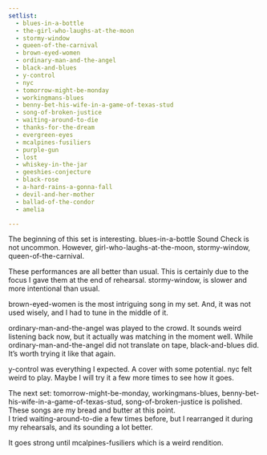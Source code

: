 ```yaml
---
setlist:
  - blues-in-a-bottle
  - the-girl-who-laughs-at-the-moon
  - stormy-window
  - queen-of-the-carnival
  - brown-eyed-women
  - ordinary-man-and-the-angel
  - black-and-blues
  - y-control
  - nyc
  - tomorrow-might-be-monday
  - workingmans-blues
  - benny-bet-his-wife-in-a-game-of-texas-stud
  - song-of-broken-justice
  - waiting-around-to-die
  - thanks-for-the-dream
  - evergreen-eyes
  - mcalpines-fusiliers
  - purple-gun
  - lost
  - whiskey-in-the-jar
  - geeshies-conjecture
  - black-rose
  - a-hard-rains-a-gonna-fall
  - devil-and-her-mother
  - ballad-of-the-condor
  - amelia

---
```


The beginning of this set is interesting.  blues-in-a-bottle Sound Check is not uncommon.  However, girl-who-laughs-at-the-moon, stormy-window, queen-of-the-carnival.

These performances are all better than usual.  This is certainly due to the focus I gave them at the end of rehearsal.  stormy-window, is slower and more intentional than usual.   

brown-eyed-women is the most intriguing song in my set.  And, it was not used wisely, and I had to tune in the middle of it.  

ordinary-man-and-the-angel was played to the crowd.  It sounds weird listening back now, but it actually was matching in the moment well.  While ordinary-man-and-the-angel did not translate on tape, black-and-blues did.  It’s worth trying it like that again.  

y-control was everything I expected.  A cover with some potential.  nyc felt weird to play.  Maybe I will try it a few more times to see how it goes.

The next set: tomorrow-might-be-monday, workingmans-blues, benny-bet-his-wife-in-a-game-of-texas-stud, song-of-broken-justice is polished.  These songs are my bread and butter at this point.  
I tried waiting-around-to-die a few times before, but I rearranged it during my rehearsals, and its sounding a lot better.

It goes strong until mcalpines-fusiliers which is a weird rendition.
